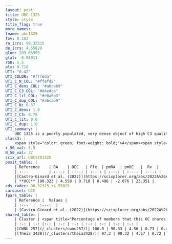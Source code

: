 ```yaml
---
layout: post
title: UBC 1325
style: style
title_flag: true
more_names: 
fname: ubc1325
fov: 0.183
ra_icrs: 90.32315
de_icrs: 4.55829
glon: 203.06955
glat: -8.98911
r50: 5.5
plx: 0.718
UTI: "0.42"
UTI_COLOR: "#fff6da"
UTI_C_N_COL: "#ffefd2"
UTI_C_dens_COL: "#a6cab9"
UTI_C_C3_COL: "#d4edca"
UTI_C_lit_COL: "#e0a6b3"
UTI_C_dup_COL: "#a6cab9"
UTI_C_N: 0.37
UTI_C_dens: 1.0
UTI_C_C3: 0.75
UTI_C_lit: 0.0
UTI_C_dup: 1.0
UTI_summary: |
    UBC 1325 is a poorly populated, very dense object of high C3 quality. It was recently reported in the literature. This object shares a large percentage of members with 2 later reported entries.
class3: |
    <span style="color: green; font-weight: bold;">A</span><span style="color: #FFC300; font-weight: bold;">B</span>
r_50_val: 5.5
N_50_val: 37
scix_url: UBC%201325
posit_table: |
    | Reference    | RA    | DEC   | Plx  | pmRA  | pmDE   |  Rv  |
    | :---         | :---: | :---: | :---: | :---: | :---: | :---: |
    |[Castro-Ginard et al. (2022)](https://scixplorer.org/abs/2022A%26A...661A.118C) | 90.33 | 4.55 | 0.73 | 0.5 | -2.07 | -- |
    | **UCC** |90.323 | 4.558 | 0.718 | 0.496 | -2.076 | 23.351 | 
cds_radec: 90.32315,+4.55829
carousel: UCC
fpars_table: |
    | Reference |  Values |
    | :---  |  :---:  |
    | [Castro-Ginard et al. (2022)](https://scixplorer.org/abs/2022A%26A...661A.118C) | `AV=1.638, Dist=1567, logAge=8.078` |
shared_table: |
    | Cluster | <span title="Percentage of members that this OC shares with the ones listed">%</span>   | RA   | DEC   | Plx   | pmRA  | pmDE  | Rv | UTI |
    | :-: | :-: |:-: | :-: | :-: | :-: | :-: | :-: | :-: |
    |[CWNU 257](/_clusters/cwnu257/)| 100.0 | 90.33 | 4.56 | 0.73 | 0.49 | -2.06 | 39.31 |0.2 |
    |[Theia 3428](/_clusters/theia3428/)| 97.3 | 90.32 | 4.57 | 0.72 | 0.48 | -2.08 | 33.6 |0.0 |
---
```

